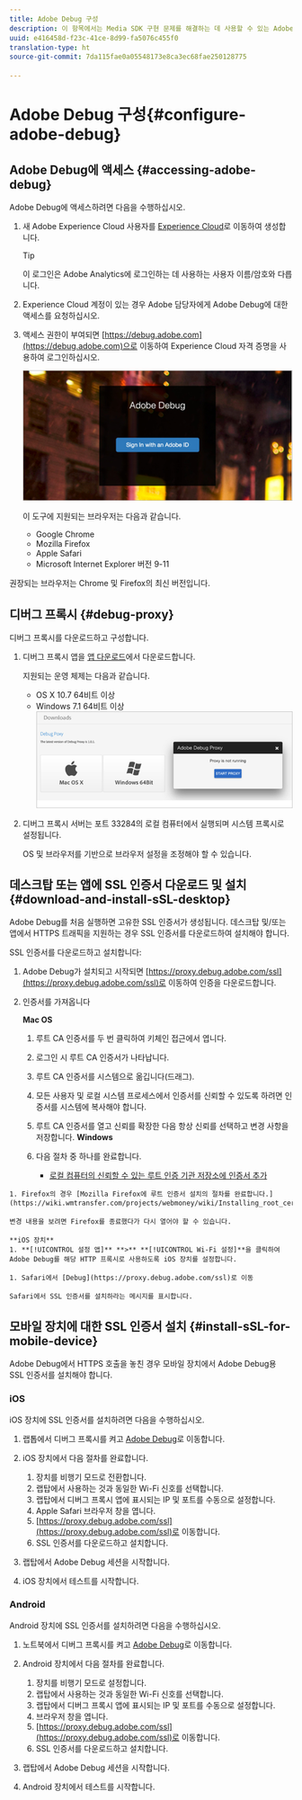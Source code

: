 ```yaml
---
title: Adobe Debug 구성
description: 이 항목에서는 Media SDK 구현 문제를 해결하는 데 사용할 수 있는 Adobe Debug를 구성하는 방법을 설명합니다.
uuid: e416458d-f23c-41ce-8d99-fa5076c455f0
translation-type: ht
source-git-commit: 7da115fae0a05548173e8ca3ec68fae250128775

---
```



# Adobe Debug 구성{#configure-adobe-debug}

## Adobe Debug에 액세스 {#accessing-adobe-debug}

Adobe Debug에 액세스하려면 다음을 수행하십시오.

1. 새 Adobe Experience Cloud 사용자를 [Experience Cloud](https://www.marketing.adobe.com)로 이동하여 생성합니다.

   >[!TIP]
   >
   >이 로그인은 Adobe Analytics에 로그인하는 데 사용하는 사용자 이름/암호와 다릅니다.

1. Experience Cloud 계정이 있는 경우 Adobe 담당자에게 Adobe Debug에 대한 액세스를 요청하십시오.
1. 액세스 권한이 부여되면 [https://debug.adobe.com](https://debug.adobe.com)으로 이동하여 Experience Cloud 자격 증명을 사용하여 로그인하십시오.

   ![](assets/adobe-debug-login.png)

   이 도구에 지원되는 브라우저는 다음과 같습니다.
   * Google Chrome
   * Mozilla Firefox
   * Apple Safari
   * Microsoft Internet Explorer 버전 9-11

권장되는 브라우저는 Chrome 및 Firefox의 최신 버전입니다.

## 디버그 프록시 {#debug-proxy}

디버그 프록시를 다운로드하고 구성합니다.

1. 디버그 프록시 앱을 [앱 다운로드](https://debug.adobe.com/#/downloads)에서 다운로드합니다.

   지원되는 운영 체제는 다음과 같습니다.
   * OS X 10.7 64비트 이상
   * Windows 7.1 64비트 이상
   ![](assets/debug-proxy-app.png)

1. 디버그 프록시 서버는 포트 33284의 로컬 컴퓨터에서 실행되며 시스템 프록시로 설정됩니다.

   OS 및 브라우저를 기반으로 브라우저 설정을 조정해야 할 수 있습니다.

## 데스크탑 또는 앱에 SSL 인증서 다운로드 및 설치 {#download-and-install-sSL-desktop}

Adobe Debug를 처음 실행하면 고유한 SSL 인증서가 생성됩니다. 데스크탑 및/또는 앱에서 HTTPS 트래픽을 지원하는 경우 SSL 인증서를 다운로드하여 설치해야 합니다.

SSL 인증서를 다운로드하고 설치합니다:

1. Adobe Debug가 설치되고 시작되면 [https://proxy.debug.adobe.com/ssl](https://proxy.debug.adobe.com/ssl)로 이동하여 인증을 다운로드합니다.
1. 인증서를 가져옵니다

   **Mac OS**
   1. 루트 CA 인증서를 두 번 클릭하여 키체인 접근에서 엽니다.
   1. 로그인 시 루트 CA 인증서가 나타납니다.
   1. 루트 CA 인증서를 시스템으로 옮깁니다(드래그).
   1. 모든 사용자 및 로컬 시스템 프로세스에서 인증서를 신뢰할 수 있도록 하려면 인증서를 시스템에 복사해야 합니다.
   1. 루트 CA 인증서를 열고 신뢰를 확장한 다음 항상 신뢰를 선택하고 변경 사항을 저장합니다.
   **Windows**
   1. 다음 절차 중 하나를 완료합니다.

      * [로컬 컴퓨터의 신뢰할 수 있는 루트 인증 기관 저장소에 인증서 추가](https://technet.microsoft.com/ko-kr/library/cc754841.aspx#BKMK_addlocal)
<!--        * [How To Import a Trusted Root Certification Authority In Windows 7/Vista/XP](https://www.sqlservermart.com/HowTo/Windows_Import_Certificate.aspx) You might need to quit and reopen your browser to see the change.
-->

    1. Firefox의 경우 [Mozilla Firefox에 루트 인증서 설치의 절차를 완료합니다.](https://wiki.wmtransfer.com/projects/webmoney/wiki/Installing_root_certificate_in_Mozilla_Firefox)
    
    변경 내용을 보려면 Firefox를 종료했다가 다시 열어야 할 수 있습니다.
    
    **iOS 장치**
    1. **[!UICONTROL 설정 앱]** **>** **[!UICONTROL Wi-Fi 설정]**을 클릭하여 Adobe Debug를 해당 HTTP 프록시로 사용하도록 iOS 장치를 설정합니다.
    
    1. Safari에서 [Debug](https://proxy.debug.adobe.com/ssl)로 이동
    
    Safari에서 SSL 인증서를 설치하라는 메시지를 표시합니다.

## 모바일 장치에 대한 SSL 인증서 설치 {#install-sSL-for-mobile-device}

Adobe Debug에서 HTTPS 호출을 놓친 경우 모바일 장치에서 Adobe Debug용 SSL 인증서를 설치해야 합니다.

### iOS

iOS 장치에 SSL 인증서를 설치하려면 다음을 수행하십시오.

1. 랩톱에서 디버그 프록시를 켜고 [Adobe Debug](https://debug.adobe.com)로 이동합니다.
1. iOS 장치에서 다음 절차를 완료합니다.
   1. 장치를 비행기 모드로 전환합니다.
   1. 랩탑에서 사용하는 것과 동일한 Wi-Fi 신호를 선택합니다.
   1. 랩탑에서 디버그 프록시 앱에 표시되는 IP 및 포트를 수동으로 설정합니다.
   1. Apple Safari 브라우저 창을 엽니다.
   1. [https://proxy.debug.adobe.com/ssl](https://proxy.debug.adobe.com/ssl)로 이동합니다.
   1. SSL 인증서를 다운로드하고 설치합니다.

1. 랩탑에서 Adobe Debug 세션을 시작합니다.
1. iOS 장치에서 테스트를 시작합니다.

### Android

Android 장치에 SSL 인증서를 설치하려면 다음을 수행하십시오.

1. 노트북에서 디버그 프록시를 켜고 [Adobe Debug](https://debug.adobe.com)로 이동합니다.
1. Android 장치에서 다음 절차를 완료합니다.
   1. 장치를 비행기 모드로 설정합니다.
   1. 랩탑에서 사용하는 것과 동일한 Wi-Fi 신호를 선택합니다.
   1. 랩탑에서 디버그 프록시 앱에 표시되는 IP 및 포트를 수동으로 설정합니다.
   1. 브라우저 창을 엽니다.
   1. [https://proxy.debug.adobe.com/ssl](https://proxy.debug.adobe.com/ssl)로 이동합니다.
   1. SSL 인증서를 다운로드하고 설치합니다.

1. 랩탑에서 Adobe Debug 세션을 시작합니다.
1. Android 장치에서 테스트를 시작합니다.

